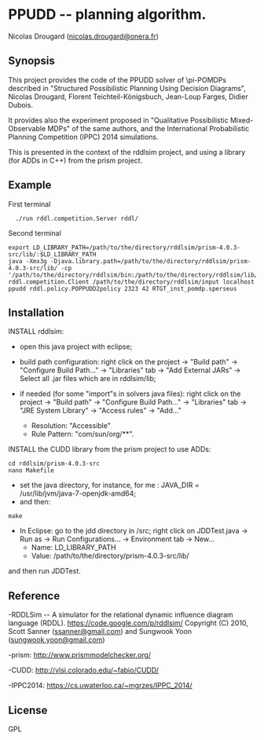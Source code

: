 PPUDD -- planning algorithm.
============================

Nicolas Drougard (nicolas.drougard@onera.fr)

## Synopsis

This project provides the code of the PPUDD solver of \pi-POMDPs described in
"Structured Possibilistic Planning Using Decision Diagrams", 
Nicolas Drougard, Florent Teichteil-Königsbuch, Jean-Loup Farges, Didier Dubois.

It provides also the experiment proposed in
"Qualitative Possibilistic Mixed-Observable MDPs" of the same authors,
and the International Probabilistic Planning Competition (IPPC) 2014 simulations.

This is presented in the context of the rddlsim project, 
and using a library (for ADDs in C++) from the prism project.

## Example

First terminal
```
  ./run rddl.competition.Server rddl/
```

Second terminal
```
export LD_LIBRARY_PATH=/path/to/the/directory/rddlsim/prism-4.0.3-src/lib/:$LD_LIBRARY_PATH
java -Xmx3g -Djava.library.path=/path/to/the/directory/rddlsim/prism-4.0.3-src/lib/ -cp '/path/to/the/directory/rddlsim/bin:/path/to/the/directory/rddlsim/lib/*' rddl.competition.Client /path/to/the/directory/rddlsim/input localhost ppudd rddl.policy.POPPUDD2policy 2323 42 RTGT_inst_pomdp.sperseus
```

## Installation

INSTALL rddlsim:
- open this java project with eclipse;

- build path configuration: 
	right click on the project -> "Build path" -> "Configure Build Path..." -> "Libraries" tab
	-> "Add External JARs" -> Select all .jar files which are in rddlsim/lib;

- if needed (for some "import"s in solvers java files): 
	right click on the project -> "Build path" -> "Configure Build Path..." -> "Libraries" tab
	-> "JRE System Library" -> "Access rules" -> "Add..."
	- Resolution: "Accessible" 
	- Rule Pattern: "com/sun/org/**".

INSTALL the CUDD library from the prism project to use ADDs:
```
cd rddlsim/prism-4.0.3-src
nano Makefile
```
- set the java directory, for instance, for me : JAVA_DIR = /usr/lib/jvm/java-7-openjdk-amd64;
- and then:
```
make
```

- In Eclipse: go to the jdd directory in /src;
	right click on JDDTest.java -> Run as -> Run Configurations... -> Environment tab -> New... 
	- Name: LD_LIBRARY_PATH 
	- Value: /path/to/the/directory/prism-4.0.3-src/lib/

and then run JDDTest.

## Reference

-RDDLSim -- A simulator for the relational dynamic influence diagram language (RDDL).
https://code.google.com/p/rddlsim/
Copyright (C) 2010, Scott Sanner (ssanner@gmail.com) and Sungwook Yoon (sungwook.yoon@gmail.com)

-prism: http://www.prismmodelchecker.org/

-CUDD: http://vlsi.colorado.edu/~fabio/CUDD/

-IPPC2014: https://cs.uwaterloo.ca/~mgrzes/IPPC_2014/

## License

GPL

